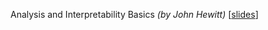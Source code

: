 Analysis and Interpretability Basics *(by John Hewitt)*
[[slides](https://web.stanford.edu/class/cs224n/slides/cs224n-2023-lecture18-analysis.pdf)]

